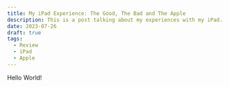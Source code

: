 ```yaml
---
title: My iPad Experience: The Good, The Bad and The Apple
description: This is a post talking about my experiences with my iPad.
date: 2023-07-26
draft: true
tags:
  - Review
  - iPad
  - Apple
---
```


Hello World!
